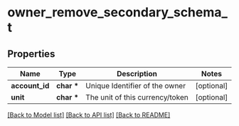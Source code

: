 # owner_remove_secondary_schema_t

## Properties
Name | Type | Description | Notes
------------ | ------------- | ------------- | -------------
**account_id** | **char \*** | Unique Identifier of the owner | [optional] 
**unit** | **char \*** | The unit of this currency/token | [optional] 

[[Back to Model list]](../README.md#documentation-for-models) [[Back to API list]](../README.md#documentation-for-api-endpoints) [[Back to README]](../README.md)


